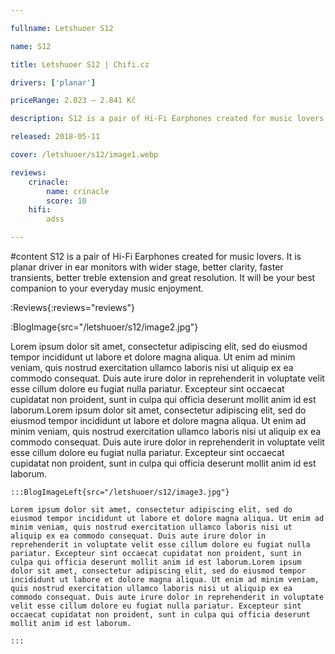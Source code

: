 ```yaml
---

fullname: Letshuoer S12

name: S12

title: Letshuoer S12 | Chifi.cz

drivers: ['planar'] 

priceRange: 2.023 – 2.841 Kč

description: S12 is a pair of Hi-Fi Earphones created for music lovers. It is planar driver in ear monitors with wider stage, better clarity, faster transients, better treble extension and great resolution. It will be your best companion to your everyday music enjoyment.

released: 2018-05-11

cover: /letshuoer/s12/image1.webp

reviews:
    crinacle:
        name: crinacle
        score: 10
    hifi: 
        adss

---
```


#content
S12 is a pair of Hi-Fi Earphones created for music lovers. It is planar driver in ear monitors with wider stage, better clarity, faster transients, better treble extension and great resolution. It will be your best companion to your everyday music enjoyment.

:Reviews{:reviews="reviews"}

:BlogImage{src="/letshuoer/s12/image2.jpg"}

Lorem ipsum dolor sit amet, consectetur adipiscing elit, sed do eiusmod tempor incididunt ut labore et dolore magna aliqua. Ut enim ad minim veniam, quis nostrud exercitation ullamco laboris nisi ut aliquip ex ea commodo consequat. Duis aute irure dolor in reprehenderit in voluptate velit esse cillum dolore eu fugiat nulla pariatur. Excepteur sint occaecat cupidatat non proident, sunt in culpa qui officia deserunt mollit anim id est laborum.Lorem ipsum dolor sit amet, consectetur adipiscing elit, sed do eiusmod tempor incididunt ut labore et dolore magna aliqua. Ut enim ad minim veniam, quis nostrud exercitation ullamco laboris nisi ut aliquip ex ea commodo consequat. Duis aute irure dolor in reprehenderit in voluptate velit esse cillum dolore eu fugiat nulla pariatur. Excepteur sint occaecat cupidatat non proident, sunt in culpa qui officia deserunt mollit anim id est laborum. 


    :::BlogImageLeft{src="/letshuoer/s12/image3.jpg"}

    Lorem ipsum dolor sit amet, consectetur adipiscing elit, sed do eiusmod tempor incididunt ut labore et dolore magna aliqua. Ut enim ad minim veniam, quis nostrud exercitation ullamco laboris nisi ut aliquip ex ea commodo consequat. Duis aute irure dolor in reprehenderit in voluptate velit esse cillum dolore eu fugiat nulla pariatur. Excepteur sint occaecat cupidatat non proident, sunt in culpa qui officia deserunt mollit anim id est laborum.Lorem ipsum dolor sit amet, consectetur adipiscing elit, sed do eiusmod tempor incididunt ut labore et dolore magna aliqua. Ut enim ad minim veniam, quis nostrud exercitation ullamco laboris nisi ut aliquip ex ea commodo consequat. Duis aute irure dolor in reprehenderit in voluptate velit esse cillum dolore eu fugiat nulla pariatur. Excepteur sint occaecat cupidatat non proident, sunt in culpa qui officia deserunt mollit anim id est laborum. 

    :::
